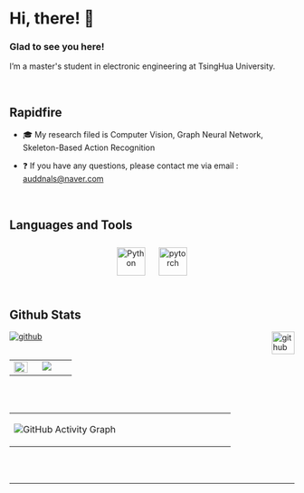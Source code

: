# Hi, there! 👋  
  

 
  



### Glad to see you here!  
  
I’m a master's student in electronic engineering at TsingHua University. <br/>

<br/>  


## Rapidfire  
<tr><td valign="top" width="50%">

-  🎓 My research filed is Computer Vision, Graph Neural Network, Skeleton-Based Action Recognition  
  

- ❓  If you have any questions, please contact me via email : auddnals@naver.com    

<br/>  


## Languages and Tools  
<div align="center">  
<img style="margin: 10px" src="https://profilinator.rishav.dev/skills-assets/python-original.svg" alt="Python" height="50" />  
<img style="margin: 10px" src="https://profilinator.rishav.dev/skills-assets/pytorch-icon.svg" alt="pytorch" height="50" />  
</div>  

<br/>  


## Github Stats  

<a href="https://github.com/WoominM" target="_blank">
<img src=https://img.shields.io/badge/github-%2324292e.svg?&style=for-the-badge&logo=github&logoColor=white alt=github style="margin-bottom: 5px;" /> 
<img src=https://komarev.com/ghpvc/?username=WoominM&&style=flat-square?&style=for-the-badge&logo=github&logoColor=white alt=github align="right" height="40" style="margin-bottom: 10px;" /> 
</a> 
  
<table><tr><td valign="top" width="50%">
<img src="https://github-readme-stats.vercel.app/api?username=woominM&show_icons=true&count_private=true&hide_border=true" align="left" style="width: 50%" />
<img src="https://github-readme-stats.vercel.app/api/top-langs/?username=woominM&hide_border=true&layout=compact" align="centre" />
</td></tr></table> 
  


  

<br/>   
<br/>  
  
<table><tr><td valign="top" width="50%">
  
![GitHub Activity Graph](https://activity-graph.herokuapp.com/graph?username=WoominM) 
  
</td></tr></table> 
  
<br/>  
  


<br />

----
